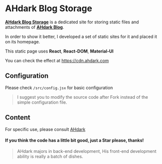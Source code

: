 # AHdark Blog Storage

[**AHdark Blog Storage**](https://cdn.ahdark.com) is a dedicated site for storing static files and attachments of [**AHdark Blog**](https://ahdark.com). 

In order to show it better, I developed a set of static sites for it and placed it on its homepage.

This static page uses **React**, **React-DOM**, **Material-UI**

You can check the effect at <https://cdn.ahdark.com>

## Configuration

Please check ```/src/config.jsx``` for basic configuration

> I suggest you to modify the source code after Fork instead of the simple configuration file.

## Content

For specific use, please consult [AHdark](https://ahdark.com/contact)


#### **If you think the code has a little bit good, just a Star please, thanks!**

> AHdark majors in back-end development, His front-end development ability is really a batch of dishes.
